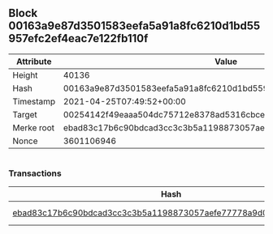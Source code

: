 ## Block 00163a9e87d3501583eefa5a91a8fc6210d1bd55957efc2ef4eac7e122fb110f

Attribute | Value
--- | ---
Height | 40136
Hash | 00163a9e87d3501583eefa5a91a8fc6210d1bd55957efc2ef4eac7e122fb110f
Timestamp | 2021-04-25T07:49:52+00:00
Target | 00254142f49eaaa504dc75712e8378ad5316cbcead634704b3734b6271167cc4
Merke root | ebad83c17b6c90bdcad3cc3c3b5a1198873057aefe77778a9d07568bfd1bfc02
Nonce | 3601106946

```

```

### Transactions

Hash | Amount
--- | ---
[ebad83c17b6c90bdcad3cc3c3b5a1198873057aefe77778a9d07568bfd1bfc02](ebad83c17b6c90bdcad3cc3c3b5a1198873057aefe77778a9d07568bfd1bfc02.md) | 10.00000000 SKEPTI 
